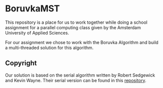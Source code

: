 # BoruvkaMST

This repository is a place for us to work together while doing a school assignment for a parallel computing class given by the Amsterdam University of Applied Sciences.

For our assignment we chose to work with the Boruvka Algorithm and build a multi-threaded solution for this algorithm.

## Copyright

Our solution is based on the serial algorithm written by Robert Sedgewick and Kevin Wayne. Their serial version can be found in this [repository](https://github.com/kevin-wayne/algs4).

